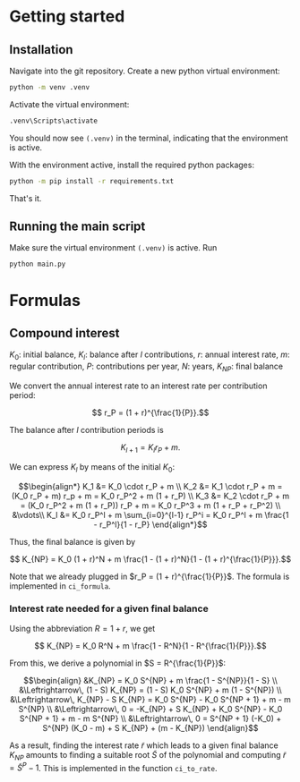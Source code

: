 # Getting started
## Installation
Navigate into the git repository.
Create a new python virtual environment:
```bash
python -m venv .venv
```
Activate the virtual environment:
```bash
.venv\Scripts\activate
```
You should now see `(.venv)` in the terminal, indicating that the environment is active.

With the environment active, install the required python packages:
```bash
python -m pip install -r requirements.txt
```
That's it.

## Running the main script
Make sure the virtual environment `(.venv)` is active.
Run
```bash
python main.py
```

# Formulas
## Compound interest

$K_0$: initial balance,
$K_l$: balance after $l$ contributions,
$r$: annual interest rate,
$m$: regular contribution,
$P$: contributions per year,
$N$: years,
$K_{NP}$: final balance

We convert the annual interest rate to an interest rate per contribution period:
```math
    r_P = (1 + r)^{\frac{1}{P}}.
```
The balance after $l$ contribution periods is
```math
    K_{l+1} = K_l r_P + m.
```
We can express $K_l$ by means of the initial $K_0$:
```math
\begin{align*}
    K_1 &= K_0 \cdot r_P + m \\
    K_2 &= K_1 \cdot r_P + m
        = (K_0 r_P + m) r_p + m
        = K_0 r_P^2 + m (1 + r_P) \\
    K_3 &= K_2 \cdot r_P + m
        = (K_0 r_P^2 + m (1 + r_P)) r_P + m
        = K_0 r_P^3 + m (1 + r_P + r_P^2) \\
    &\vdots\\
    K_l &= K_0 r_P^l + m \sum_{i=0}^{l-1} r_P^i
        = K_0 r_P^l + m \frac{1 - r_P^l}{1 - r_P}
\end{align*}
```
Thus, the final balance is given by
```math
    K_{NP} = K_0 (1 + r)^N + m \frac{1 - (1 + r)^N}{1 - (1 + r)^{\frac{1}{P}}}.
```
Note that we already plugged in $r_P = (1 + r)^{\frac{1}{P}}$.
The formula is implemented in `ci_formula`.

### Interest rate needed for a given final balance
Using the abbreviation $R = 1 + r$, we get
```math
    K_{NP} = K_0 R^N + m \frac{1 - R^N}{1 - R^{\frac{1}{P}}}.
```
From this, we derive a polynomial in $S = R^{\frac{1}{P}}$:
```math
\begin{align}
    &K_{NP} = K_0 S^{NP} + m \frac{1 - S^{NP}}{1 - S} \\
    &\Leftrightarrow\, (1 - S) K_{NP} = (1 - S) K_0 S^{NP} + m (1 - S^{NP}) \\
    &\Leftrightarrow\, K_{NP} - S K_{NP} = K_0 S^{NP} - K_0 S^{NP + 1} + m - m S^{NP} \\
    &\Leftrightarrow\, 0 = -K_{NP} + S K_{NP} + K_0 S^{NP} - K_0 S^{NP + 1} + m - m S^{NP} \\
    &\Leftrightarrow\, 0 = S^{NP + 1} (-K_0) + S^{NP} (K_0 - m) + S K_{NP} + (m - K_{NP})
\end{align}
```
As a result, finding the interest rate $\tilde{r}$ which leads to a given final balance $K_{NP}$
amounts to finding a suitable root $\tilde{S}$ of the polynomial
and computing $\tilde{r} = \tilde{S}^P - 1$.
This is implemented in the function `ci_to_rate`.
